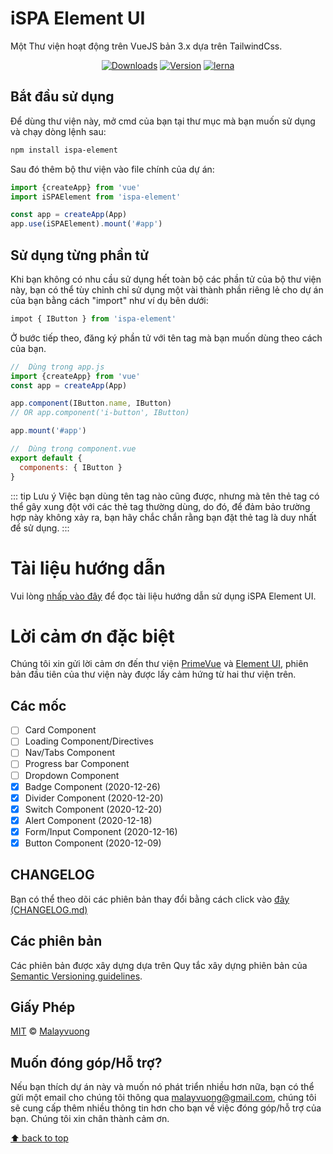 # iSPA Element UI

Một Thư viện hoạt động trên VueJS bản 3.x dựa trên TailwindCss.

<p align="center">
  <a href="https://npmcharts.com/compare/ispa-element?minimal=true" target="_blank"><img src="https://img.shields.io/npm/dm/ispa-element.svg?sanitize=true" alt="Downloads"></a>
  <a href="https://www.npmjs.com/package/ispa-element" target="_blank"><img src="https://img.shields.io/npm/v/ispa-element.svg?sanitize=true" alt="Version"></a>
  <a href="https://lerna.js.org/" target="_blank"><img src="https://img.shields.io/badge/maintained%20with-lerna-cc00ff.svg" alt="lerna"></a>
</p>

## Bắt đầu sử dụng
Để dùng thư viện này, mở cmd của bạn tại thư mục mà bạn muốn sử dụng và chạy dòng lệnh sau:

```sh
npm install ispa-element
```

Sau đó thêm bộ thư viện vào file chính của dự án:
```js
import {createApp} from 'vue'
import iSPAElement from 'ispa-element'

const app = createApp(App)
app.use(iSPAElement).mount('#app')
```

## Sử dụng từng phần tử
Khi bạn không có nhu cầu sử dụng hết toàn bộ các phần tử của bộ thư viện này, bạn có thể tùy chỉnh chỉ sử dụng một vài thành phần riêng lẻ cho dự án của bạn bằng cách "import" như ví dụ bên dưới:
```js
impot { IButton } from 'ispa-element'
```

Ở bước tiếp theo, đăng ký phần tử với tên tag mà bạn muốn dùng theo cách của bạn.
```js
//  Dùng trong app.js
import {createApp} from 'vue'
const app = createApp(App)

app.component(IButton.name, IButton)
// OR app.component('i-button', IButton)

app.mount('#app')

//  Dùng trong component.vue
export default {
  components: { IButton }
}
```

::: tip Lưu ý
Việc bạn dùng tên tag nào cũng được, nhưng mà tên thẻ tag có thể gây xung đột với các thẻ tag thường dùng, do đó, để đảm bảo trường hợp này không xảy ra, bạn hãy chắc chắn rằng bạn đặt thẻ tag là duy nhất để sử dụng.
:::

# Tài liệu hướng dẫn
Vui lòng [nhấp vào đây](https://element.ispa.io/) để đọc tài liệu hướng dẫn sử dụng iSPA Element UI.

# Lời cảm ơn đặc biệt
Chúng tôi xin gửi lời cảm ơn đến thư viện [PrimeVue](https://primefaces.org/primevue/showcase/#/) và [Element UI](https://element.eleme.io/#/), phiên bản đầu tiên của thư viện này được lấy cảm hứng từ hai thư viện trên.

## Các mốc

- [ ] Card Component
- [ ] Loading Component/Directives
- [ ] Nav/Tabs Component
- [ ] Progress bar Component
- [ ] Dropdown Component
- [x] Badge Component (2020-12-26)
- [x] Divider Component (2020-12-20)
- [x] Switch Component (2020-12-20)
- [x] Alert Component (2020-12-18)
- [x] Form/Input Component (2020-12-16)
- [x] Button Component (2020-12-09)

## CHANGELOG
Bạn có thể theo dõi các phiên bản thay đổi bằng cách click vào [đây (CHANGELOG.md)](CHANGELOG.md)

## Các phiên bản
Các phiên bản được xây dựng dựa trên Quy tắc xây dựng phiên bản của [Semantic Versioning guidelines](https://semver.org/).

## Giấy Phép

[MIT](https://opensource.org/licenses/MIT) © [Malayvuong](https://malayvuong.com/)

## Muốn đóng góp/Hỗ trợ?
Nếu bạn thích dự án này và muốn nó phát triển nhiều hơn nữa, bạn có thể gửi một email cho chúng tôi thông qua malayvuong@gmail.com, chúng tôi sẽ cung cấp thêm nhiều thông tin hơn cho bạn về việc đóng góp/hỗ trợ của bạn. Chúng tôi xin chân thành cảm ơn.

[⬆ back to top](#)
